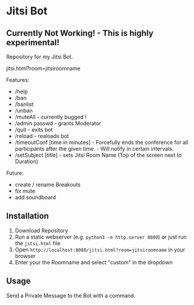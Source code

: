 # Jitsi Bot

## Currently Not Working! - This is highly experimental!

Repository for my Jitsi Bot.

jitsi.html?room=jitsiroomname

Features:

- /help
- /ban
- /banlist
- /unban
- /muteAll - currently bugged !
- /admin passwd - grants Moderator
- /quit - exits bot
- /reload - realoads bot
- /timeoutConf [time in minutes] - Forcefully ends the conference for all
  participants after the given time. - Will notify in certain intervals.
- /setSubject [title] - sets Jitsi Room Name (Top of the screen next to
  Duration)

Future:

- create / rename Breakouts
- fix mute
- add soundboard

## Installation

1. Download Repository
2. Run a static webserver (e.g. `python3 -m http.server 8080`) or just run the
   `jitsi.html` file
3. Open `http://localhost:8080/jitsi.html?room=jitsiroomname` in your browser
4. Enter your the Roomname and select "custom" in the dropdown

## Usage

Send a Private Message to the Bot with a command.

